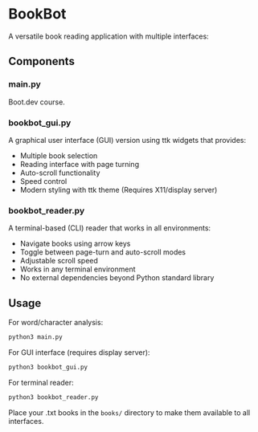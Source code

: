 # BookBot

A versatile book reading application with multiple interfaces:

## Components

### main.py
Boot.dev course.

### bookbot_gui.py
A graphical user interface (GUI) version using ttk widgets that provides:
- Multiple book selection
- Reading interface with page turning
- Auto-scroll functionality
- Speed control
- Modern styling with ttk theme
(Requires X11/display server)

### bookbot_reader.py
A terminal-based (CLI) reader that works in all environments:
- Navigate books using arrow keys
- Toggle between page-turn and auto-scroll modes
- Adjustable scroll speed
- Works in any terminal environment
- No external dependencies beyond Python standard library

## Usage

For word/character analysis:
```bash
python3 main.py
```

For GUI interface (requires display server):
```bash
python3 bookbot_gui.py
```

For terminal reader:
```bash
python3 bookbot_reader.py
```

Place your .txt books in the `books/` directory to make them available to all interfaces.
